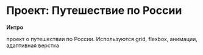 # Проект: Путешествие по России


**Интро**

проект о путешествии по России. Используются grid, flexbox, анимации, адаптивная верстка

